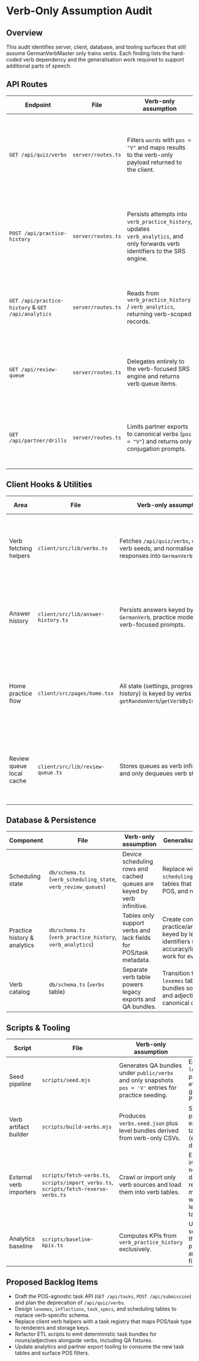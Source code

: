 # Verb-Only Assumption Audit

## Overview
This audit identifies server, client, database, and tooling surfaces that still assume GermanVerbMaster only trains verbs. Each finding lists the hard-coded verb dependency and the generalisation work required to support additional parts of speech.

## API Routes
| Endpoint | File | Verb-only assumption | Generalisation requirement |
| --- | --- | --- | --- |
| `GET /api/quiz/verbs` | `server/routes.ts` | Filters `words` with `pos = "V"` and maps results to the verb-only payload returned to the client. | Replace with a POS-aware task feed (e.g., `GET /api/tasks`) that can emit task descriptors for any POS while keeping `/api/quiz/verbs` as a legacy alias during migration. |
| `POST /api/practice-history` | `server/routes.ts` | Persists attempts into `verb_practice_history`, updates `verb_analytics`, and only forwards verb identifiers to the SRS engine. | Introduce generic practice logging that records `{lexeme_id, task_type, pos}` and routes to a POS-agnostic scheduler before deprecating the verb tables. |
| `GET /api/practice-history` & `GET /api/analytics` | `server/routes.ts` | Reads from `verb_practice_history` / `verb_analytics`, returning verb-scoped records. | Create unified history and analytics views that aggregate by POS and task type so the UI can request mixed queues. |
| `GET /api/review-queue` | `server/routes.ts` | Delegates entirely to the verb-focused SRS engine and returns verb queue items. | Replace queue generation with the upcoming task registry and scheduler so queues can contain heterogeneous POS tasks. |
| `GET /api/partner/drills` | `server/routes.ts` | Limits partner exports to canonical verbs (`pos = "V"`) and returns only conjugation prompts. | Expose partner drill exports that accept POS filters and emit prompt bundles for nouns/adjectives alongside verbs. |

## Client Hooks & Utilities
| Area | File | Verb-only assumption | Generalisation requirement |
| --- | --- | --- | --- |
| Verb fetching helpers | `client/src/lib/verbs.ts` | Fetches `/api/quiz/verbs`, caches verb seeds, and normalises responses into `GermanVerb`. | Replace with a task registry client that loads task metadata per POS and exposes selectors for mixed practice queues. |
| Answer history | `client/src/lib/answer-history.ts` | Persists answers keyed by `GermanVerb`, practice mode, and verb-focused prompts. | Expand history entries to reference generic `taskId`/`lexemeId` pairs so progress can be tracked across POS. |
| Home practice flow | `client/src/pages/home.tsx` | All state (settings, progress, history) is keyed by verbs and calls `getRandomVerb`/`getVerbByInfinitive`. | Introduce a POS-aware practice controller that can switch renderers based on task type while maintaining verb-only defaults. |
| Review queue local cache | `client/src/lib/review-queue.ts` | Stores queues as verb infinitives and only dequeues verb strings. | Update to store task descriptors (task id, pos, renderer) so mixed queues can be enqueued locally. |

## Database & Persistence
| Component | File | Verb-only assumption | Generalisation requirement |
| --- | --- | --- | --- |
| Scheduling state | `db/schema.ts` (`verb_scheduling_state`, `verb_review_queues`) | Device scheduling rows and cached queues are keyed by verb infinitive. | Replace with POS-neutral `scheduling_state`/`task_queue` tables that store task ids, POS, and renderer hints. |
| Practice history & analytics | `db/schema.ts` (`verb_practice_history`, `verb_analytics`) | Tables only support verbs and lack fields for POS/task metadata. | Create consolidated practice/analytics tables keyed by lexeme and task identifiers so accuracy/latency metrics work for every POS. |
| Verb catalog | `db/schema.ts` (`verbs` table) | Separate verb table powers legacy exports and QA bundles. | Transition to a shared `lexemes` table with inflection bundles so verbs, nouns, and adjectives share one canonical catalog. |

## Scripts & Tooling
| Script | File | Verb-only assumption | Generalisation requirement |
| --- | --- | --- | --- |
| Seed pipeline | `scripts/seed.mjs` | Generates QA bundles under `public/verbs` and only snapshots `pos = 'V'` entries for practice seeding. | Emit deterministic `lexeme`/`inflection` payloads for every POS and generate per-POS QA fixtures. |
| Verb artifact builder | `scripts/build-verbs.mjs` | Produces `verbs.seed.json` plus level bundles derived from verb-only CSVs. | Supersede with a pack builder that emits per-POS task bundles (e.g., noun declension drills). |
| External verb importers | `scripts/fetch-verbs.ts`, `scripts/import_verbs.ts`, `scripts/fetch-reverso-verbs.ts` | Crawl or import only verb sources and load them into verb tables. | Extend ETL to ingest noun/adjective datasets, validate required metadata, and write into shared lexeme/task tables. |
| Analytics baseline | `scripts/baseline-kpis.ts` | Computes KPIs from `verb_practice_history` exclusively. | Update metrics scripts to query the unified practice tables and provide POS filters. |

## Proposed Backlog Items
- Draft the POS-agnostic task API (`GET /api/tasks`, `POST /api/submission`) and plan the deprecation of `/api/quiz/verbs`.
- Design `lexemes`, `inflections`, `task_specs`, and scheduling tables to replace verb-specific schema.
- Replace client verb helpers with a task registry that maps POS/task type to renderers and storage keys.
- Refactor ETL scripts to emit deterministic task bundles for nouns/adjectives alongside verbs, including QA fixtures.
- Update analytics and partner export tooling to consume the new task tables and surface POS filters.
